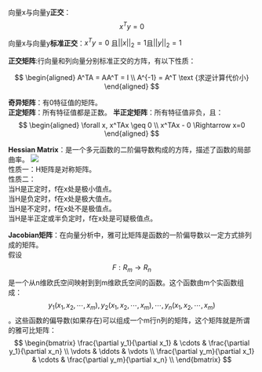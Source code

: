 向量x与向量y**正交**：$$x^Ty=0$$  

向量x与向量y**标准正交**：$x^Ty=0$ 且$||x||_2=1$且$||y||_2=1$    

**正交矩阵**:行向量和列向量分别标准正交的方阵，有以下性质：

$$
\begin{aligned}
A^TA = AA^T = I \\
A^{-1} = A^T  \text {求逆计算代价小}
\end{aligned}
$$

**奇异矩阵**：有0特征值的矩阵。  
**正定矩阵**：所有特征值都是正数。
**半正定矩阵**：所有特征值非负，且：  
$$
\begin{aligned}
\forall x, x^TAx \geq 0 \\
x^TAx - 0 \Rightarrow x=0
\end{aligned}
$$

**Hessian Matrix**：是一个多元函数的二阶偏导数构成的方阵，描述了函数的局部曲率。
![](https://bkimg.cdn.bcebos.com/pic/bf096b63f6246b604c767a42e0f81a4c510fa288)  
性质一：H矩阵是对称矩阵。  
性质二：  
当H是正定时，f在x处是极小值点。  
当H是负定时，f在x处是极大值点。  
当H是不定时，f在x处不是极值点。  
当H是半正定或半负定时，f在x处是可疑极值点。  

**Jacobian矩阵**：在向量分析中，雅可比矩阵是函数的一阶偏导数以一定方式排列成的矩阵。  
假设$$F:R_m\rightarrow R_n$$是一个从n维欧氏空间映射到到m维欧氏空间的函数。这个函数由m个实函数组成：$$y_1(x_1,x_2,\cdots,x_m),y_2(x_1,x_2,\cdots,x_m),\cdots,y_n(x_1,x_2,\cdots,x_m)$$。这些函数的偏导数(如果存在)可以组成一个m行n列的矩阵，这个矩阵就是所谓的雅可比矩阵：
$$
\begin{bmatrix}
\frac{\partial y_1}{\partial x_1} & \cdots & \frac{\partial y_1}{\partial x_n} \\
\vdots & \ddots & \vdots \\
\frac{\partial y_m}{\partial x_1} & \cdots & \frac{\partial y_m}{\partial x_n} \\
\end{bmatrix}
$$
